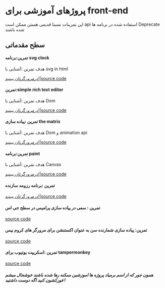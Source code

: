# پروژهای آموزشی برای front-end

این تمرینات نسبتا قدیمی هستن ممکن است api  استفاده شده در برنامه ها Deprecate شده باشند



## سطح مقدماتی


#### تمرین:برنامه svg clock

هدف تمرین :آشنایی با
svg in html

[درمرورگرتان ببینید!](https://mahdigudarzi.github.io/svg-clock/)|[source code](https://github.com/mahdigudarzi/svg-clock)

#### تمرین:simple rich text editor

هدف تمرین :آشنایی با Dom

[درمرورگرتان ببینید!](https://mahdigudarzi.github.io/richTextComponent)|[source code](https://github.com/mahdigudarzi/richTextComponent)

#### تمرین :پیاده سازی the matrix

هدف تمرین :آشنایی با Dom و animation api

[درمرورگرتان ببینید!](https://mahdigudarzi.github.io/matrix)|[source code](https://github.com/mahdigudarzi/matrix)

#### تمرین:برنامه paint

هدف تمرین :آشنایی با Canvas

[درمرورگرتان ببینید!](https://mahdigudarzi.github.io/paintApp/)|[source code](https://github.com/mahdigudarzi/paintApp)

#### تمرین :برنامه رزومه سازنده

[درمرورگرتان ببینید!](https://mahdigudarzi.github.io/resume-fornt-builder//)|[source code](https://github.com/mahdigudarzi/resume-fornt-builder)

#### تمرین : سعی در پیاده سازی پرامیس در سطح جی اس

[source code](https://github.com/mahdigudarzi/mypromise/tree/main) 

#### تمرین: پیاده سازی شمارنده سن به عنوان اکستنشن برای مرورگر های کروم بیس

[source code](https://github.com/mahdigudarzi/age)

#### تمرین :اسکریپت یوتیوب برای tampermonkey

[source code]([https://github.com/mahdigudarzi/age](https://github.com/mahdigudarzi/TamperMonkey-youtubeScript-))





#####  همون جور که از اسم برمیاد پروژه ها اموزشین ممکنه رها شده باشند خوشحال میشم فورکشون کنید اگه دوست داشتید !
